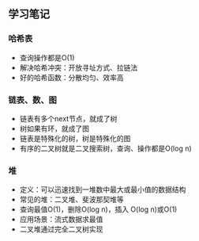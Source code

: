 ## 学习笔记
### 哈希表
- 查询操作都是O(1)
- 解决哈希冲突：开放寻址方式、拉链法
- 好的哈希函数：分散均匀、效率高
### 链表、数、图
- 链表有多个next节点，就成了树
- 树如果有环，就成了图
- 链表是特殊化的树，树是特殊化的图
- 有序的二叉树就是二叉搜索树，查询、操作都是O(log n)
### 堆
- 定义：可以迅速找到一堆数中最大或最小值的数据结构
- 常见的堆：二叉堆、斐波那契堆等
- 查询最值O(1)，删除O(log n)，插入 O(log n)或O(1)
- 应用场景：流式数据求最值
- 二叉堆通过完全二叉树实现